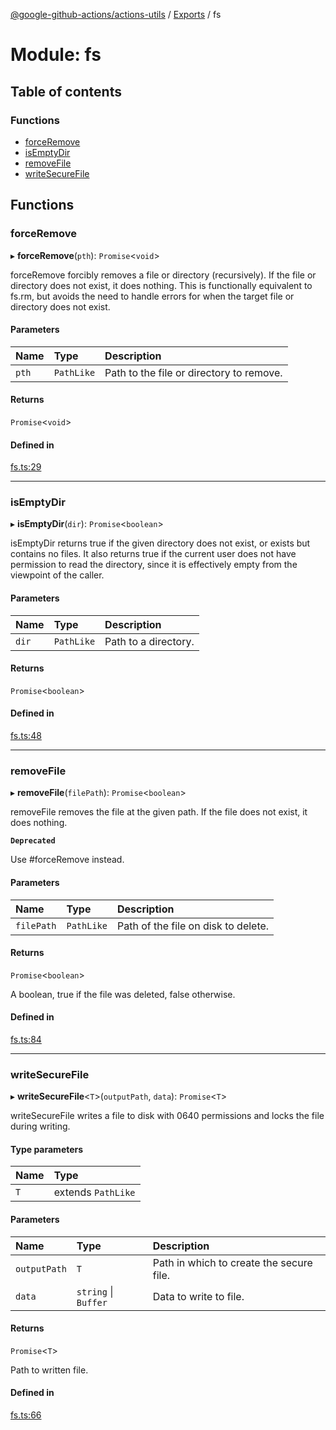 [@google-github-actions/actions-utils](../README.md) / [Exports](../modules.md) / fs

# Module: fs

## Table of contents

### Functions

- [forceRemove](fs.md#forceremove)
- [isEmptyDir](fs.md#isemptydir)
- [removeFile](fs.md#removefile)
- [writeSecureFile](fs.md#writesecurefile)

## Functions

### forceRemove

▸ **forceRemove**(`pth`): `Promise`<`void`\>

forceRemove forcibly removes a file or directory (recursively). If the file
or directory does not exist, it does nothing. This is functionally equivalent
to fs.rm, but avoids the need to handle errors for when the target file or
directory does not exist.

#### Parameters

| Name | Type | Description |
| :------ | :------ | :------ |
| `pth` | `PathLike` | Path to the file or directory to remove. |

#### Returns

`Promise`<`void`\>

#### Defined in

[fs.ts:29](https://github.com/google-github-actions/actions-utils/blob/main/src/fs.ts#L29)

___

### isEmptyDir

▸ **isEmptyDir**(`dir`): `Promise`<`boolean`\>

isEmptyDir returns true if the given directory does not exist, or exists but
contains no files. It also returns true if the current user does not have
permission to read the directory, since it is effectively empty from the
viewpoint of the caller.

#### Parameters

| Name | Type | Description |
| :------ | :------ | :------ |
| `dir` | `PathLike` | Path to a directory. |

#### Returns

`Promise`<`boolean`\>

#### Defined in

[fs.ts:48](https://github.com/google-github-actions/actions-utils/blob/main/src/fs.ts#L48)

___

### removeFile

▸ **removeFile**(`filePath`): `Promise`<`boolean`\>

removeFile removes the file at the given path. If the file does not exist, it
does nothing.

**`Deprecated`**

Use #forceRemove instead.

#### Parameters

| Name | Type | Description |
| :------ | :------ | :------ |
| `filePath` | `PathLike` | Path of the file on disk to delete. |

#### Returns

`Promise`<`boolean`\>

A boolean, true if the file was deleted, false otherwise.

#### Defined in

[fs.ts:84](https://github.com/google-github-actions/actions-utils/blob/main/src/fs.ts#L84)

___

### writeSecureFile

▸ **writeSecureFile**<`T`\>(`outputPath`, `data`): `Promise`<`T`\>

writeSecureFile writes a file to disk with 0640 permissions and locks the
file during writing.

#### Type parameters

| Name | Type |
| :------ | :------ |
| `T` | extends `PathLike` |

#### Parameters

| Name | Type | Description |
| :------ | :------ | :------ |
| `outputPath` | `T` | Path in which to create the secure file. |
| `data` | `string` \| `Buffer` | Data to write to file. |

#### Returns

`Promise`<`T`\>

Path to written file.

#### Defined in

[fs.ts:66](https://github.com/google-github-actions/actions-utils/blob/main/src/fs.ts#L66)
